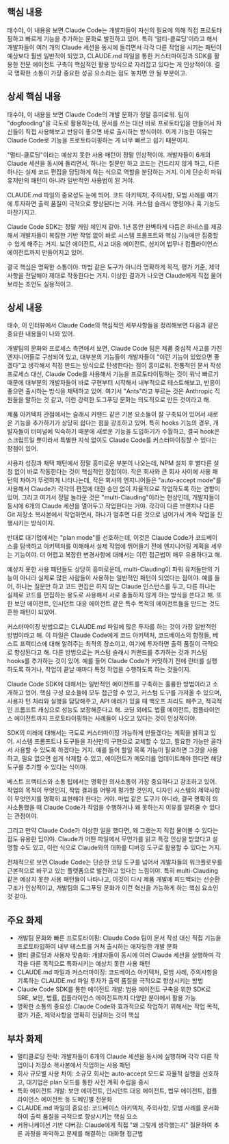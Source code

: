 ## 핵심 내용
태수야, 이 내용을 보면 Claude Code는 개발자들이 자신의 필요에 의해 직접 프로토타핑하고 빠르게 기능을 추가하는 문화로 발전하고 있어. 특히 '멀티-클로딩'이라고 해서 개발자들이 여러 개의 Claude 세션을 동시에 돌리면서 각각 다른 작업을 시키는 패턴이 예상보다 훨씬 일반적이 되었고, CLAUDE.md 파일을 통한 커스터마이징과 SDK를 활용한 전문 에이전트 구축이 핵심적인 활용 방식으로 자리잡고 있다는 게 인상적이야. 결국 명확한 소통이 가장 중요한 성공 요소라는 점도 놓치면 안 될 부분이고.

## 상세 핵심 내용
태수야, 이 내용을 보면 Claude Code의 개발 문화가 정말 흥미로워. 팀이 "dogfooding"을 극도로 활용하는데, 문서를 쓰는 대신 바로 프로토타입을 만들어서 자신들이 직접 사용해보고 반응이 좋으면 바로 출시하는 방식이야. 이게 가능한 이유는 Claude Code로 기능을 프로토타이핑하는 게 너무 빠르고 쉽기 때문이지.

"멀티-클로딩"이라는 예상치 못한 사용 패턴이 정말 인상적이야. 개발자들이 6개의 Claude 세션을 동시에 돌리면서, 하나는 질문만 하고 코드는 건드리지 않게 하고, 다른 하나는 실제 코드 편집을 담당하게 하는 식으로 역할을 분담하는 거지. 이게 단순히 파워유저만의 패턴이 아니라 일반적인 사용법이 된 거야.

CLAUDE.md 파일의 중요성도 눈에 띄어. 코드 아키텍처, 주의사항, 모범 사례를 여기에 투자하면 출력 품질이 극적으로 향상된다는 거야. 커스텀 슬래시 명령어나 훅 기능도 마찬가지고.

Claude Code SDK는 정말 게임 체인저 같아. 1년 동안 완벽하게 다듬은 하네스를 제공해서 개발자들이 복잡한 기반 작업 없이 바로 시스템 프롬프트와 핵심 기능에만 집중할 수 있게 해주는 거지. 보안 에이전트, 사고 대응 에이전트, 심지어 법무나 컴플라이언스 에이전트까지 만들어지고 있어.

결국 핵심은 명확한 소통이야. 마법 같은 도구가 아니라 명확하게 목적, 평가 기준, 제약사항을 전달해야 제대로 작동한다는 거지. 이상한 결과가 나오면 Claude에게 직접 물어보라는 조언도 실용적이고.

## 상세 내용
태수, 이 인터뷰에서 Claude Code의 핵심적인 세부사항들을 정리해보면 다음과 같은 중요한 내용들이 나와 있어.

개발팀의 문화와 프로세스 측면에서 보면, Claude Code 팀은 제품 중심적 사고를 가진 엔지니어들로 구성되어 있고, 대부분의 기능들이 개발자들이 "이런 기능이 있었으면 좋겠다"고 생각해서 직접 만드는 방식으로 탄생한다는 점이 흥미로워. 전통적인 문서 작성 프로세스 대신, Claude Code를 사용해서 기능을 프로토타이핑하는 것이 워낙 빠르기 때문에 대부분의 개발자들이 바로 구현부터 시작해서 내부적으로 테스트해보고, 반응이 좋으면 출시하는 방식을 채택하고 있어. 여기서 "Ants"라고 부르는 것은 Anthropic 직원들을 말하는 것 같고, 이런 강력한 도그푸딩 문화는 의도적으로 만든 것이라고 해.

제품 아키텍처 관점에서는 슬래시 커맨드 같은 기본 요소들이 잘 구축되어 있어서 새로운 기능을 추가하기가 상당히 쉽다는 점을 강조하고 있어. 특히 hooks 기능의 경우, 개발자들이 터미널에 익숙하기 때문에 새로운 기능을 도입하기가 수월하고, 결국 hook은 스크립트일 뿐이라서 특별한 지식 없이도 Claude Code를 커스터마이징할 수 있다는 장점이 있어.

사용자 성장과 채택 패턴에서 정말 흥미로운 부분이 나오는데, NPM 설치 후 별다른 설정 없이 바로 작동한다는 것이 핵심적인 장점이야. 작은 회사와 큰 회사 사이에 사용 패턴의 차이가 뚜렷하게 나타나는데, 작은 회사의 엔지니어들은 "auto-accept mode"를 사용해서 Claude가 각각의 편집에 대한 승인 없이 자율적으로 작업하도록 하는 경향이 있어. 그리고 여기서 정말 놀라운 것은 "multi-Clauding"이라는 현상인데, 개발자들이 동시에 6개의 Claude 세션을 열어두고 작업한다는 거야. 각각이 다른 브랜치나 다른 Git 저장소 복사본에서 작업하면서, 하나가 멈추면 다른 것으로 넘어가서 계속 작업을 진행시키는 방식이지.

반대로 대기업에서는 "plan mode"를 선호하는데, 이것은 Claude Code가 코드베이스를 탐색하고 아키텍처를 이해해서 실제 작업에 뛰어들기 전에 엔지니어링 계획을 세우는 기능이야. 더 어렵고 복잡한 변경사항에 대해서는 이런 접근법이 매우 유용하다고 해.

예상치 못한 사용 패턴들도 상당히 흥미로운데, multi-Clauding이 파워 유저들만의 기능이 아니라 실제로 많은 사람들이 사용하는 일반적인 패턴이 되었다는 점이야. 예를 들어, 하나는 질문만 하고 코드 편집은 하지 않는 Claude 인스턴스를 두고, 다른 하나는 실제로 코드를 편집하는 용도로 사용해서 서로 충돌하지 않게 하는 방식을 쓴다고 해. 또한 보안 에이전트, 인시던트 대응 에이전트 같은 특수 목적의 에이전트들을 만드는 것도 흔한 패턴이 되었어.

커스터마이징 방법으로는 CLAUDE.md 파일에 많은 투자를 하는 것이 가장 일반적인 방법이라고 해. 이 파일은 Claude Code에게 코드 아키텍처, 코드베이스의 함정들, 베스트 프랙티스에 대해 알려주는 최적의 장소이고, 여기에 투자하면 출력 품질이 극적으로 향상된다고 해. 다른 방법으로는 커스텀 슬래시 커맨드를 추가하는 것과 커스텀 hooks를 추가하는 것이 있어. 예를 들어 Claude Code가 커밋하기 전에 린터를 실행하도록 하거나, 작업이 끝날 때마다 특정 작업을 수행하도록 하는 것들이지.

Claude Code SDK에 대해서는 일반적인 에이전트를 구축하는 훌륭한 방법이라고 소개하고 있어. 핵심 구성 요소들에 모두 접근할 수 있고, 커스텀 도구를 가져올 수 있으며, 사용자 턴 처리와 실행을 담당해주고, API 에러가 있을 때 백오프 처리도 해주고, 적극적인 프롬프트 캐싱으로 성능도 보장해준다고 해. 코딩 외에도 법률 에이전트, 컴플라이언스 에이전트까지 프로토타이핑하는 사례들이 나오고 있다는 것이 인상적이야.

SDK의 미래에 대해서는 극도로 커스터마이징 가능하게 만들겠다는 계획을 밝히고 있어. 시스템 프롬프트나 도구들을 자신만의 구현으로 교체할 수 있고, 필요한 기능만 골라서 사용할 수 있도록 하겠다는 거지. 예를 들어 할일 목록 기능이 필요하면 그것을 사용하고, 필요 없으면 쉽게 삭제할 수 있고, 에이전트가 메모리를 업데이트해야 한다면 해당 도구를 추가할 수 있다는 식이야.

베스트 프랙티스와 소통 팁에서는 명확한 의사소통이 가장 중요하다고 강조하고 있어. 작업의 목적이 무엇인지, 작업 결과를 어떻게 평가할 것인지, 디자인 시스템의 제약사항이 무엇인지를 명확히 표현해야 한다는 거야. 마법 같은 도구가 아니라, 결국 명확히 의사소통했을 때 Claude Code가 작업을 수행하거나 왜 못하는지 이유를 알려줄 수 있다는 관점이야.

그리고 만약 Claude Code가 이상한 일을 했다면, 왜 그랬는지 직접 물어볼 수 있다는 점도 유용한 팁이야. Claude가 어떤 파일에서 무언가를 읽고 특정 인상을 받았다고 설명할 수도 있고, 이런 식으로 Claude와의 대화를 디버깅 도구로 활용할 수 있다는 거지.

전체적으로 보면 Claude Code는 단순한 코딩 도구를 넘어서 개발자들의 워크플로우를 근본적으로 바꾸고 있는 플랫폼으로 발전하고 있다는 느낌이야. 특히 multi-Clauding 같은 예상치 못한 사용 패턴들이 나타나고, 이것이 다시 제품 개발에 피드백되는 선순환 구조가 인상적이고, 개발팀의 도그푸딩 문화가 이런 혁신을 가능하게 하는 핵심 요소인 것 같아.

## 주요 화제
- 개발팀 문화와 빠른 프로토타이핑: Claude Code 팀이 문서 작성 대신 직접 기능을 프로토타입하여 내부 테스트를 거쳐 출시하는 애자일한 개발 문화
- 멀티 클로딩과 사용자 맞춤화: 개발자들이 동시에 여러 Claude 세션을 실행하며 각각을 다른 목적으로 특화시키는 예상치 못한 사용 패턴
- CLAUDE.md 파일과 커스터마이징: 코드베이스 아키텍처, 모범 사례, 주의사항을 기록하는 CLAUDE.md 파일 투자가 출력 품질을 극적으로 향상시키는 방법
- Claude Code SDK를 통한 에이전트 개발: 범용 에이전트 구축을 위한 SDK로 SRE, 보안, 법률, 컴플라이언스 에이전트까지 다양한 분야에서 활용 가능
- 명확한 소통의 중요성: Claude Code와 효과적으로 작업하기 위해서는 작업 목적, 평가 기준, 제약사항을 명확히 전달하는 것이 핵심

## 부차 화제
- 멀티클로딩 전략: 개발자들이 6개의 Claude 세션을 동시에 실행하며 각각 다른 작업이나 저장소 복사본에서 작업하는 사용 패턴
- 회사 규모별 사용 차이: 소규모 회사는 auto-accept 모드로 자율적 실행을 선호하고, 대기업은 plan 모드를 통한 사전 계획 수립을 중시
- 특화 에이전트 개발: 보안 에이전트, 인시던트 대응 에이전트, 법무 에이전트, 컴플라이언스 에이전트 등 도메인별 전문화
- CLAUDE.md 파일의 중요성: 코드베이스 아키텍처, 주의사항, 모범 사례를 문서화하여 출력 품질을 극적으로 향상시키는 핵심 요소
- 커뮤니케이션 기반 디버깅: Claude에게 직접 "왜 그렇게 생각했는지" 질문하여 추론 과정을 파악하고 문제를 해결하는 대화형 접근법